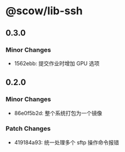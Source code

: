 # @scow/lib-ssh

## 0.3.0

### Minor Changes

- 1562ebb: 提交作业时增加 GPU 选项

## 0.2.0

### Minor Changes

- 86e0f5b2d: 整个系统打包为一个镜像

### Patch Changes

- 419184a93: 统一处理多个 sftp 操作命令报错
